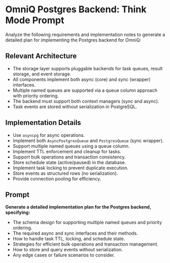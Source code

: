 # OmniQ Postgres Backend: Think Mode Prompt

Analyze the following requirements and implementation notes to generate a detailed plan for implementing the Postgres backend for OmniQ:

## Relevant Architecture

- The storage layer supports pluggable backends for task queues, result storage, and event storage.
- All components implement both async (core) and sync (wrapper) interfaces.
- Multiple named queues are supported via a queue column approach with priority ordering.
- The backend must support both context managers (sync and async).
- Task events are stored without serialization in PostgreSQL.

## Implementation Details

- Use `asyncpg` for async operations.
- Implement both `AsyncPostgresQueue` and `PostgresQueue` (sync wrapper).
- Support multiple named queues using a queue column.
- Implement TTL enforcement and cleanup for tasks.
- Support bulk operations and transaction consistency.
- Store schedule state (active/paused) in the database.
- Implement task locking to prevent duplicate execution.
- Store events as structured rows (no serialization).
- Provide connection pooling for efficiency.

## Prompt

**Generate a detailed implementation plan for the Postgres backend, specifying:**
- The schema design for supporting multiple named queues and priority ordering.
- The required async and sync interfaces and their methods.
- How to handle task TTL, locking, and schedule state.
- Strategies for efficient bulk operations and transaction management.
- How to store and query events without serialization.
- Any edge cases or failure scenarios to consider.